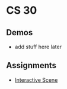 # CS 30 

## Demos
- add stuff here later

## Assignments
- [Interactive Scene](interative-scene)
  
